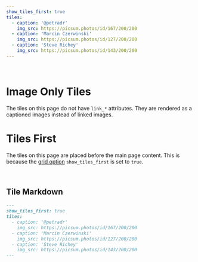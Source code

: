 ```yaml
---
show_tiles_first: true
tiles:
  - caption: '@petradr'
    img_src: https://picsum.photos/id/167/200/200
  - caption: 'Marcin Czerwinski'
    img_src: https://picsum.photos/id/127/200/200
  - caption: 'Steve Richey'
    img_src: https://picsum.photos/id/143/200/200
---
```

<br>

# Image Only Tiles 
The tiles on this page do not have `link_*` attributes.  They are rendered as a captioned images instead of linked images.

# Tiles First
The tiles on this page are placed before the main page content.  This is because the [grid option](../grid.md) `show_tiles_first` is set to `true`.

<br>

## Tile Markdown

```markdown
---
show_tiles_first: true
tiles:
  - caption: '@petradr'
    img_src: https://picsum.photos/id/167/200/200
  - caption: 'Marcin Czerwinski'
    img_src: https://picsum.photos/id/127/200/200
  - caption: 'Steve Richey'
    img_src: https://picsum.photos/id/143/200/200
---
```